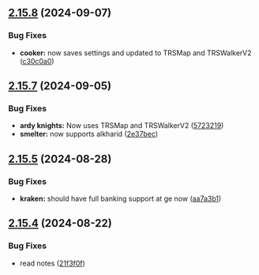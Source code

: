 ## [2.15.8](https://github.com/Torwent/wasp-free/compare/v2.15.7...v2.15.8) (2024-09-07)


### Bug Fixes

* **cooker:** now saves settings and updated to TRSMap and TRSWalkerV2 ([c30c0a0](https://github.com/Torwent/wasp-free/commit/c30c0a08a7a0a2dda52b0cf15585214452294a87))



## [2.15.7](https://github.com/Torwent/wasp-free/compare/v2.15.6...v2.15.7) (2024-09-05)


### Bug Fixes

* **ardy knights:** Now uses TRSMap and TRSWalkerV2 ([5723219](https://github.com/Torwent/wasp-free/commit/5723219b7ae2f2cba40cf3dca32ef879f07946a4))
* **smelter:** now supports alkharid ([2e37bec](https://github.com/Torwent/wasp-free/commit/2e37becaa9ea73da57a6ccabd56dd2043bf699d0))



## [2.15.5](https://github.com/Torwent/wasp-free/compare/v2.15.4...v2.15.5) (2024-08-28)


### Bug Fixes

* **kraken:** should have full banking support at ge now ([aa7a3b1](https://github.com/Torwent/wasp-free/commit/aa7a3b19295152710807c735a74fa958a2897df7))



## [2.15.4](https://github.com/Torwent/wasp-free/compare/v2.15.3...v2.15.4) (2024-08-22)


### Bug Fixes

* read notes ([21f3f0f](https://github.com/Torwent/wasp-free/commit/21f3f0f2a302121d8808a1271563da66680a0b55))



